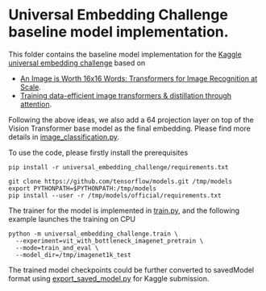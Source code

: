 # Universal Embedding Challenge baseline model implementation.

This folder contains the baseline model implementation for the [Kaggle universal embedding challenge](https://www.kaggle.com/competitions/google-universal-embedding-challenge/overview) based on

- [An Image is Worth 16x16 Words: Transformers for Image Recognition at Scale](https://arxiv.org/pdf/2010.11929.pdf).
- [Training data-efficient image transformers & distillation through attention](https://arxiv.org/pdf/2012.12877.pdf).

Following the above ideas, we also add a 64 projection layer on top of the Vision Transformer base model as the final embedding. Please find more details in [image_classification.py](https://github.com/google-research/google-research/blob/master/universal_embedding_challenge/image_classification.py).


To use the code, please firstly install the prerequisites

```
pip install -r universal_embedding_challenge/requirements.txt

git clone https://github.com/tensorflow/models.git /tmp/models
export PYTHONPATH=$PYTHONPATH:/tmp/models
pip install --user -r /tmp/models/official/requirements.txt
```

The trainer for the model is implemented in [train.py](https://github.com/google-research/google-research/blob/master/universal_embedding_challenge/train.py), and the following example launches the training on CPU

```
python -m universal_embedding_challenge.train \
  --experiment=vit_with_bottleneck_imagenet_pretrain \
  --mode=train_and_eval \
  --model_dir=/tmp/imagenet1k_test
```

The trained model checkpoints could be further converted to savedModel format using [export_saved_model.py](https://github.com/google-research/google-research/blob/master/universal_embedding_challenge/export_saved_model.py) for Kaggle submission.
